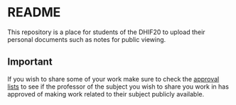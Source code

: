 # README
This repository is a place for students of the DHIF20 to upload their personal documents such
as notes for public viewing.

## Important
If you wish to share some of your work make sure to check the [approval lists](/approval/approval_2022-2023.md)
to see if the professor of the subject you wish to share you work in has approved of making 
work related to their subject publicly available.
